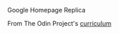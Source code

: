 Google Homepage Replica


From The Odin Project's [curriculum](http://www.theodinproject.com/web-development-101/html-css)